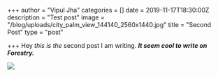 +++
author = "Vipul Jha"
categories = []
date = 2019-11-17T18:30:00Z
description = "Test post"
image = "/blog/uploads/city_palm_view_144140_2560x1440.jpg"
title = "Second Post"
type = "post"

+++
Hey _this is the_ second post I am writing. **_It seem cool to write on Forestry._**

![](/blog/uploads/street_pedestrian_crossing_city_144152_2560x1440.jpg)